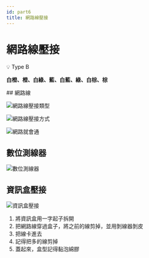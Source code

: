 ```yaml
---
id: part6
title: 網路線壓接
---
```


# 網路線壓接

<aside>
💡 Type B

**白橙、橙、白綠、藍、白藍、綠、白棕、棕**

</aside>
## 網路線

![網路線壓接類型](https://i.imgur.com/3eplCQJ.png)

![網路線壓接方式](https://i.imgur.com/XR70o0N.png)

![網路就會通](https://i.imgur.com/1QWv8TE.png)

## 數位測線器

![數位測線器](https://i.imgur.com/CpObiG2.png)

## 資訊盒壓接

![資訊盒壓接](https://i.imgur.com/nXrRM70.png)

1. 將資訊盒用一字起子拆開
2. 把網路線穿過盒子，將之前的線剪掉，並用剝線器剝皮
3. 把線卡進去
4. 記得把多的線剪掉
5. 蓋起來，盒型記得黏泡綿膠
